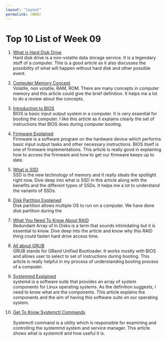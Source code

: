 ```yaml
---
layout: "layout"
permalink: /W09/
---
```


# Top 10 List of Week 09

1. [What is Hard Disk Drive](https://www.computerhope.com/jargon/h/harddriv.htm)<br>
Hard disk drive is a non-volatile data storage service. It is a legendary stuff of a computer. 
This is a good article as it also discusses the possibility of what will happen without hard disk and other possible event.

2. [Computer Memory Concept](https://www.tutorialspoint.com/computer_concepts/computer_concepts_computer_memory.htm)<br>
Volatile, non volatile, RAM, ROM. There are many concepts in computer memory and this article could give the brief definition. 
It helps me a lot to do a review about the concepts.

3. [Introduction to BIOS](https://www.geeksforgeeks.org/introduction-of-basic-input-output-system-bios/)<br>
BIOS is basic input output system in a computer. It is very essential for booting the computer. 
I like this article as it explains clearly the set of instructions that BIOS does during computer booting.

4. [Firmware Explained](https://www.javatpoint.com/what-is-a-firmware)<br>
Firmware is a software program on the hardware device which performs basic input output tasks and other necessary instructions.
BIOS itself is one of firmware implementations. This article is really good in explaining how to access the firmware and how to get our firmware keeps up to date.

5. [What is SSD](https://www.avast.com/c-what-is-ssd)<br>
SSD is the new technology of memory and it really steals the spotlight right now. 
Dive deep into what is SSD in this article along with the benefits and the different types of SSDs. It helps me a lot to understand the variants of SSDs.

6. [Disk Partition Explained](https://www.computerhope.com/jargon/p/partition.htm)<br>
Disk partition allows multiple OS to run on a computer. We have done disk partition during the
 
7. [What You Need To Know About RAID](https://www.steadfast.net/blog/almost-everything-you-need-know-about-raid)<br>
Redundant Array of In Disks is a term that sounds intimidating but it is essential to know. Dive deep into the article and know why this RAID thing
could fasten hard drive access time.
 
8. [All about GRUB](https://opensource.com/article/17/3/introduction-grub2-configuration-linux#)<br>
GRUB stands for GRand Unified Bootloader. It works mostly with BIOS and allows user to select to set of instructions during booting.
This article is really helpful in my process of understanding booting process of a computer. 

9. [Systemmd Explained](https://www.linode.com/docs/guides/what-is-systemd/)<br>
systemd is a software suite that provides an array of system components for Linux operating systems. As the definition suggests, I need to know what are the components.
This article explains the components and the aim of having this software suite on our operating system.

10. [Get To Know Systemctl Commands](https://www.liquidweb.com/kb/what-is-systemctl-an-in-depth-overview/)<br>  
Systemctl command is a utility which is responsible for examining and controlling the systemmd system and service manager. 
This article shows what is systemctl and how useful it is.   

